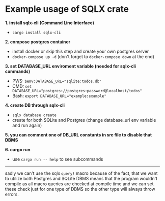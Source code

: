 # Example usage of SQLX crate
**1. install sqlx-cli (Command Line Interface)** 
- ```cargo install sqlx-cli```

**2. compose postgres container**
- install docker or skip this step and create your own postgres server 
- ```docker-compose up -d``` (don't forget to ```docker-compose down``` at the end)

**3. set DATABASE_URL enviroment variable (needed for sqlx-cli commands)**
- PWS:  ```$env:DATABASE_URL="sqlite:todos.db"```
- CMD:  ```set DATABASE_URL="postgres://postgres:password@localhost/todos"```
- Bash: ```export DATABASE_URL="example:example"```

**4. create DB through sqlx-cli**
- ```sqlx database create```
- create for both SQLite and Postgres (change database_url env variable and run again)

**5. you can comment one of DB_URL constants in src file to disable that DBMS**

**6. cargo run**
- use ```cargo run -- help``` to see subcommands
****
sadly we can't use the sqlx ```query!``` macro because of the fact, that we want to utilize both Postgres and SQLite DBMS means that the program wouldn't compile as all macro queries are checked at compile time and we can set these check just for one type of DBMS so the other type will always throw errors.
